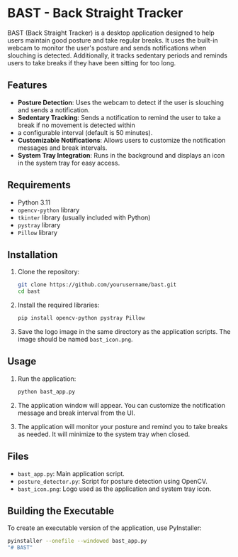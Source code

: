 # BAST - Back Straight Tracker

BAST (Back Straight Tracker) is a desktop application designed to help users maintain good posture 
and take regular breaks. It uses the built-in webcam to monitor the user's posture and sends notifications
when slouching is detected. Additionally, it tracks sedentary periods and reminds users to take breaks 
if they have been sitting for too long.

## Features

- **Posture Detection**: Uses the webcam to detect if the user is slouching and sends a notification.
- **Sedentary Tracking**: Sends a notification to remind the user to take a break if no movement is detected within
- a configurable interval (default is 50 minutes).
- **Customizable Notifications**: Allows users to customize the notification messages and break intervals.
- **System Tray Integration**: Runs in the background and displays an icon in the system tray for easy access.

## Requirements

- Python 3.11
- `opencv-python` library
- `tkinter` library (usually included with Python)
- `pystray` library
- `Pillow` library

## Installation

1. Clone the repository:
    ```sh
    git clone https://github.com/yourusername/bast.git
    cd bast
    ```

2. Install the required libraries:
    ```sh
    pip install opencv-python pystray Pillow
    ```

3. Save the logo image in the same directory as the application scripts. The image should be named `bast_icon.png`.

## Usage

1. Run the application:
    ```sh
    python bast_app.py
    ```

2. The application window will appear. You can customize the notification message and break interval from the UI.

3. The application will monitor your posture and remind you to take breaks as needed. It will minimize to the system tray when closed.

## Files

- `bast_app.py`: Main application script.
- `posture_detector.py`: Script for posture detection using OpenCV.
- `bast_icon.png`: Logo used as the application and system tray icon.

## Building the Executable

To create an executable version of the application, use PyInstaller:

```sh
pyinstaller --onefile --windowed bast_app.py
"# BAST" 
